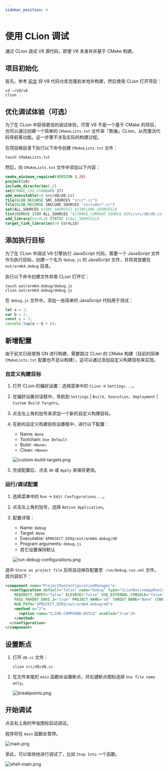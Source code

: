 ```yaml
---
sidebar_position: 4
---
```


# 使用 CLion 调试

通过 CLion 调试 V8 源代码，即便 V8 本身并非基于 CMake 构建。

## 项目初始化

首先，参考 [前文](./build) 将 V8 代码仓库克隆到本地并构建，然后使用 CLion 打开项目：

```shell
cd ~/v8/v8
clion .
```

## 优化调试体验（可选）

为了在 CLion 中获得更佳的调试体验，尽管 V8 不是一个基于 CMake 的项目，也可以通过创建一个简单的 `CMakeLists.txt`
文件来「欺骗」CLion，从而激活代码导航等功能。这一步骤不涉及实际的构建过程。

在项目根目录下执行以下命令创建 `CMakeLists.txt` 文件：

```shell
touch CMakeLists.txt
```

然后，向 `CMakeLists.txt` 文件中添加以下内容：

```cmake
cmake_minimum_required(VERSION 3.28)
project(v8)
include_directories(./)
set(CMAKE_CXX_STANDARD 17)
add_executable(v8 src/d8/d8.cc)
file(GLOB_RECURSE SRC_SOURCES "src/*.cc")
file(GLOB_RECURSE INCLUDE_SOURCES "include/*.cc")
set(ALL_SOURCES ${SRC_SOURCES} ${INCLUDE_SOURCES})
list(REMOVE_ITEM ALL_SOURCES "${CMAKE_CURRENT_SOURCE_DIR}/src/d8/d8.cc")
add_library(CoreLib STATIC ${ALL_SOURCES})
target_link_libraries(v8 CoreLib)
```

## 添加执行目标

为了在 CLion 中调试 V8 引擎执行 JavaScript 代码，需要一个 JavaScript 文件作为执行目标。创建一个名为 `debug.js` 的
JavaScript 文件，并将其放置在 `out/arm64.debug` 目录。

执行以下命令创建文件并用 CLion 打开它：

```shell
touch out/arm64.debug/debug.js
clion out/arm64.debug/debug.js
```

在 `debug.js` 文件中，添加一些简单的 JavaScript 代码用于测试：

```javascript
let a = 1;
var b = 2;
const c = 3;
console.log(a + b + c);
```

## 新增配置

由于前文已经使用 GN 进行构建，需要跳过 CLion 的 CMake 构建（目前的简单 `CMakeLists.txt` 配置也不足以构建），这可以通过添加自定义构建目标来实现。

### 自定义构建目标

1. 打开 CLion 的偏好设置：选择菜单中的 `CLion` -> `Settings...`。

2. 在偏好设置对话框中，导航到 `Settings` | `Build, Execution, Deployment` | `Custom Build Targets`。

3. 点击左上角的加号来添加一个新的自定义构建目标。

4. 在新的自定义构建目标设置框中，进行以下配置：

   - Name: `None`
   - Toolchain: `Use Default`
   - Build: `<None>`
   - Clean: `<None>`

   ![custom-build-targets.png](clion-debugging/img/custom-build-targets.png)

5. 完成配置后，点击 `OK` 或 `Apply` 来保存更改。

### 运行/调试配置

1. 选择菜单中的 `Run` -> `Edit Configurations...`。

2. 点击左上角的加号，选择 `Native Application`。

3. 配置详情：

   - Name: `Debug`
   - Target: `None`
   - Executable: `$PROJECT_DIR$/out/arm64.debug/d8`
   - Program arguments: `debug.js`
   - 其它设置保持默认

   ![run-debug-configurations.png](clion-debugging/img/run-debug-configurations.png)

选中 `Store as project file` 后将自动保存配置至 `.run/Debug.run.xml` 文件。其内容如下：

```xml
<component name="ProjectRunConfigurationManager">
  <configuration default="false" name="Debug" type="CLionNativeAppRunConfigurationType" PROGRAM_PARAMS="debug.js"
    REDIRECT_INPUT="false" ELEVATE="false" USE_EXTERNAL_CONSOLE="false" EMULATE_TERMINAL="false"
    PASS_PARENT_ENVS_2="true" PROJECT_NAME="v8" TARGET_NAME="None" CONFIG_NAME="None" version="1"
    RUN_PATH="$PROJECT_DIR$/out/arm64.debug/d8">
    <method v="2">
      <option name="CLION.COMPOUND.BUILD" enabled="true"/>
    </method>
  </configuration>
</component>
```

## 设置断点

1. 打开 `d8.cc` 文件：

   ```shell
   clion src/d8/d8.cc
   ```

2. 在文件末尾的 `main` 函数处设置断点，并右键断点图标选择 `Use file name only`。

   ![breakpoints.png](clion-debugging/img/breakpoints.png)

## 开始调试

点击右上角的甲虫图标启动调试。

程序将在 `main` 函数处暂停。

![main.png](clion-debugging/img/main.png)

至此，可以愉快地进行调试了，比如 `Step Into` 一个函数。

![shell-main.png](clion-debugging/img/shell-main.png)
